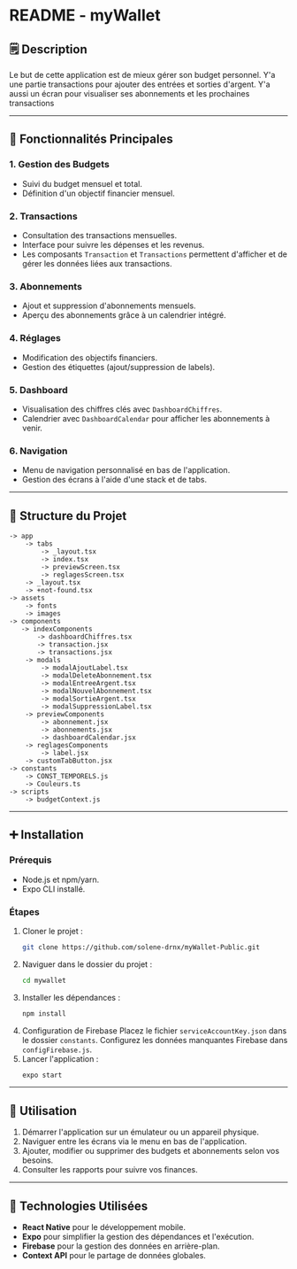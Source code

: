 # README - myWallet

## 🗒️ Description
Le but de cette application est de mieux gérer son budget personnel. Y'a une partie transactions pour ajouter des entrées et sorties d'argent. Y'a aussi un écran pour visualiser ses abonnements et les prochaines transactions

---

## 🧱 Fonctionnalités Principales

### 1. **Gestion des Budgets**
- Suivi du budget mensuel et total.
- Définition d'un objectif financier mensuel.

### 2. **Transactions**
- Consultation des transactions mensuelles.
- Interface pour suivre les dépenses et les revenus.
- Les composants `Transaction` et `Transactions` permettent d'afficher et de gérer les données liées aux transactions.

### 3. **Abonnements**
- Ajout et suppression d'abonnements mensuels.
- Aperçu des abonnements grâce à un calendrier intégré.

### 4. **Réglages**
- Modification des objectifs financiers.
- Gestion des étiquettes (ajout/suppression de labels).

### 5. **Dashboard**
- Visualisation des chiffres clés avec `DashboardChiffres`.
- Calendrier avec `DashboardCalendar` pour afficher les abonnements à venir.

### 6. **Navigation**
- Menu de navigation personnalisé en bas de l'application.
- Gestion des écrans à l'aide d'une stack et de tabs.

---

## 🚧 Structure du Projet

```plaintext
-> app
    -> tabs
        -> _layout.tsx
        -> index.tsx
        -> previewScreen.tsx
        -> reglagesScreen.tsx
    -> _layout.tsx
    -> +not-found.tsx
-> assets
    -> fonts
    -> images
-> components
   -> indexComponents
       -> dashboardChiffres.tsx
       -> transaction.jsx
       -> transactions.jsx
    -> modals
        -> modalAjoutLabel.tsx
        -> modalDeleteAbonnement.tsx
        -> modalEntreeArgent.tsx
        -> modalNouvelAbonnement.tsx
        -> modalSortieArgent.tsx
        -> modalSuppressionLabel.tsx
    -> previewComponents
        -> abonnement.jsx
        -> abonnements.jsx
        -> dashboardCalendar.jsx
    -> reglagesComponents
        -> label.jsx
    -> customTabButton.jsx
-> constants
    -> CONST_TEMPORELS.js
    -> Couleurs.ts
-> scripts
    -> budgetContext.js
```

---

## ➕ Installation

### Prérequis
- Node.js et npm/yarn.
- Expo CLI installé.

### Étapes
1. Cloner le projet :
   ```bash
   git clone https://github.com/solene-drnx/myWallet-Public.git
   ```
2. Naviguer dans le dossier du projet :
   ```bash
   cd mywallet
   ```
3. Installer les dépendances :
   ```bash
   npm install
   ```
4. Configuration de Firebase
    Placez le fichier `serviceAccountKey.json` dans le dossier `constants`.
    Configurez les données manquantes Firebase dans `configFirebase.js`.
5. Lancer l'application :
   ```bash
   expo start
   ```

---

## 🕺 Utilisation

1. Démarrer l'application sur un émulateur ou un appareil physique.
2. Naviguer entre les écrans via le menu en bas de l'application.
3. Ajouter, modifier ou supprimer des budgets et abonnements selon vos besoins.
4. Consulter les rapports pour suivre vos finances.

---

## 🥸 Technologies Utilisées
- **React Native** pour le développement mobile.
- **Expo** pour simplifier la gestion des dépendances et l'exécution.
- **Firebase** pour la gestion des données en arrière-plan.
- **Context API** pour le partage de données globales.
